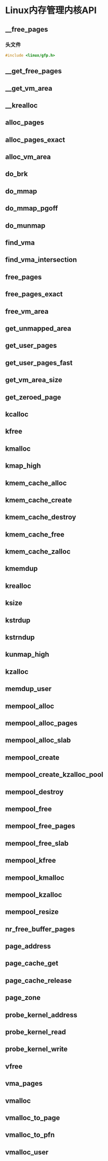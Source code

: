 # Linux内存管理内核API

## __free_pages

### 头文件

```c
#include <linux/gfp.h>
```

## __get_free_pages

## __get_vm_area

## __krealloc

## alloc_pages

## alloc_pages_exact

## alloc_vm_area

## do_brk

## do_mmap

## do_mmap_pgoff

## do_munmap

## find_vma

## find_vma_intersection

## free_pages

## free_pages_exact

## free_vm_area

## get_unmapped_area

## get_user_pages

## get_user_pages_fast

## get_vm_area_size

## get_zeroed_page

## kcalloc

## kfree

## kmalloc

## kmap_high

## kmem_cache_alloc

## kmem_cache_create

## kmem_cache_destroy

## kmem_cache_free

## kmem_cache_zalloc

## kmemdup

## krealloc

## ksize

## kstrdup

## kstrndup

## kunmap_high

## kzalloc

## memdup_user

## mempool_alloc

## mempool_alloc_pages

## mempool_alloc_slab

## mempool_create

## mempool_create_kzalloc_pool

## mempool_destroy

## mempool_free

## mempool_free_pages

## mempool_free_slab

## mempool_kfree

## mempool_kmalloc

## mempool_kzalloc

## mempool_resize

## nr_free_buffer_pages

## page_address

## page_cache_get

## page_cache_release

## page_zone

## probe_kernel_address

## probe_kernel_read

## probe_kernel_write

## vfree

## vma_pages

## vmalloc

## vmalloc_to_page

## vmalloc_to_pfn

## vmalloc_user

